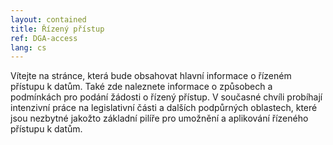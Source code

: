 ```yaml
---
layout: contained
title: Řízený přístup
ref: DGA-access
lang: cs
---
```


Vítejte na stránce, která bude obsahovat hlavní informace o řízeném přístupu k datům.
Také zde naleznete informace o způsobech a podmínkách pro podání žádosti o řízený přístup.
V současné chvíli probíhají intenzivní práce na legislativní části a dalších podpůrných oblastech, které jsou nezbytné jakožto základní pilíře pro umožnění a aplikování řízeného přístupu k datům.